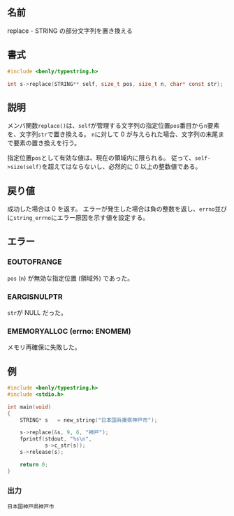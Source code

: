 ## 名前

replace - STRING の部分文字列を置き換える

## 書式

```c
#include <benly/typestring.h>

int s->replace(STRING** self, size_t pos, size_t n, char* const str);
```

## 説明

メンバ関数`replace()`は、`self`が管理する文字列の指定位置`pos`番目から`n`要素を、文字列`str`で置き換える。
`n`に対して 0 が与えられた場合、文字列の末尾まで要素の置き換えを行う。

指定位置`pos`として有効な値は、現在の領域内に限られる。
従って、`self->size(self)`を超えてはならないし、必然的に 0 以上の整数値である。

## 戻り値

成功した場合は 0 を返す。
エラーが発生した場合は負の整数を返し、`errno`並びに`string_errno`にエラー原因を示す値を設定する。

## エラー

### EOUTOFRANGE

`pos` (`n`) が無効な指定位置 (領域外) であった。

### EARGISNULPTR

`str`が NULL だった。

### EMEMORYALLOC (errno: ENOMEM)

メモリ再確保に失敗した。

## 例

```c
#include <benly/typestring.h>
#include <stdio.h>

int main(void)
{
    STRING* s   = new_string("日本国兵庫県神戸市");

    s->replace(&s, 9, 6, "神戸");
    fprintf(stdout, "%s\n",
            s->c_str(s));
    s->release(s);

    return 0;
}
```

### 出力

```
日本国神戸県神戸市
```
